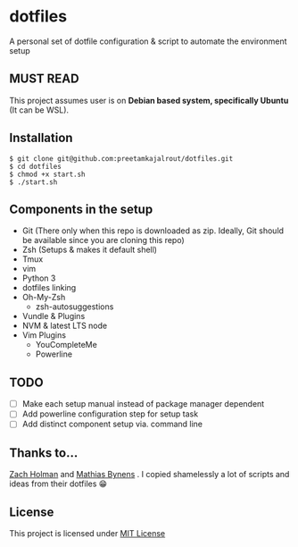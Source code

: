 # dotfiles
A personal set of dotfile configuration & script to automate the environment setup

## MUST READ
This project assumes user is on **Debian based system, specifically Ubuntu** (It can be WSL).

## Installation
```
$ git clone git@github.com:preetamkajalrout/dotfiles.git
$ cd dotfiles
$ chmod +x start.sh
$ ./start.sh
```

## Components in the setup
- Git (There only when this repo is downloaded as zip. Ideally, Git should be available since you are cloning this repo)
- Zsh (Setups & makes it default shell)
- Tmux
- vim
- Python 3
- dotfiles linking
- Oh-My-Zsh
  - zsh-autosuggestions
- Vundle & Plugins
- NVM & latest LTS node
- Vim Plugins
  - YouCompleteMe
  - Powerline

## TODO
- [ ] Make each setup manual instead of package manager dependent
- [ ] Add powerline configuration step for setup task
- [ ] Add distinct component setup via. command line

## Thanks to...
[Zach Holman](https://github.com/holman/) and
[Mathias Bynens](https://github.com/mathiasbynens) .
I copied shamelessly a lot of scripts and ideas from their dotfiles :grin:

## License
This project is licensed under [MIT License](./LICENSE)
